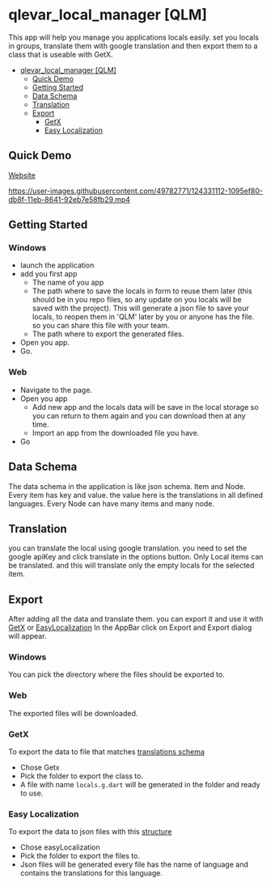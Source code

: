 # qlevar_local_manager [QLM]

This app will help you manage you applications locals easily. set you locals in groups, translate them with google translation and then export them to a class that is useable with GetX.

- [qlevar_local_manager [QLM]](#qlevar_local_manager-qlm)
  - [Quick Demo](#quick-demo)
  - [Getting Started](#getting-started)
  - [Data Schema](#data-schema)
  - [Translation](#translation)
  - [Export](#export)
    - [GetX](#getx)
    - [Easy Localization](#easy-localization)

## Quick Demo

[Website](https://local-manager.netlify.app)

https://user-images.githubusercontent.com/49782771/124331112-1095ef80-db8f-11eb-8641-92eb7e58fb29.mp4

## Getting Started

### Windows

- launch the application
- add you first app
  - The name of you app
  - The path where to save the locals in form to reuse them later (this should be in you repo files, so any update on you locals will be saved with the project). This will generate a json file to save your locals, to reopen them in 'QLM' later by you or anyone has the file. so you can share this file with your team.
  - The path where to export the generated files.
- Open you app.
- Go.

### Web

- Navigate to the page.
- Open you app
  - Add new app and the locals data will be save in the local storage so you can return to them again and you can download then at any time.
  - Import an app from the downloaded file you have.
- Go

## Data Schema

The data schema in the application is like json schema. Item and Node.
Every item has key and value. the value here is the translations in all defined languages.
Every Node can have many items and many node.

## Translation

you can translate the local using google translation. you need to set the google apiKey and click translate in the options button.
Only Local items can be translated. and this will translate only the empty locals for the selected item.

## Export

After adding all the data and translate them. you can export it and use it with [GetX](https://pub.dev/packages/get) or [EasyLocalization](https://pub.dev/packages/easy_localization)
In the AppBar click on Export and Export dialog will appear.

### Windows

You can pick the directory where the files should be exported to.
### Web

The exported files will be downloaded.

### GetX

To export the data to file that matches [translations schema](https://github.com/jonataslaw/getx#translations)

- Chose Getx
- Pick the folder to export the class to.
- A file with name `locals.g.dart` will be generated in the folder and ready to use.

### Easy Localization

To export the data to json files with this [structure](https://github.com/aissat/easy_localization#-installation)

- Chose easyLocalization
- Pick the folder to export the files to.
- Json files will be generated every file has the name of language and contains the translations for this language.
